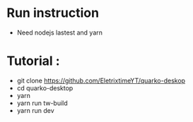 # Run instruction

- Need nodejs lastest and yarn

# Tutorial :
- git clone https://github.com/EletrixtimeYT/quarko-deskop
- cd quarko-desktop
- yarn
- yarn run tw-build
- yarn run dev
